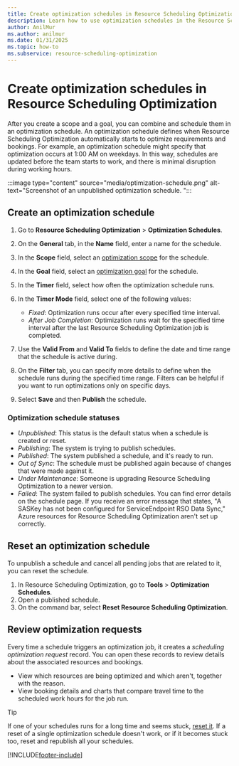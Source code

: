 ```yaml
---
title: Create optimization schedules in Resource Scheduling Optimization
description: Learn how to use optimization schedules in the Resource Scheduling Optimization Add-in for Dynamics 365 Field Service.
author: AnilMur
ms.author: anilmur
ms.date: 01/31/2025
ms.topic: how-to
ms.subservice: resource-scheduling-optimization
---
```


# Create optimization schedules in Resource Scheduling Optimization

After you create a scope and a goal, you can combine and schedule them in an optimization schedule. An optimization schedule defines when Resource Scheduling Optimization automatically starts to optimize requirements and bookings. For example, an optimization schedule might specify that optimization occurs at 1:00 AM on weekdays. In this way, schedules are updated before the team starts to work, and there is minimal disruption during working hours.

:::image type="content" source="media/optimization-schedule.png" alt-text="Screenshot of an unpublished optimization schedule. ":::

## Create an optimization schedule

1. Go to **Resource Scheduling Optimization** > **Optimization Schedules**.

1. On the **General** tab, in the **Name** field, enter a name for the schedule.

1. In the **Scope** field, select an [optimization scope](rso-optimization-scope.md) for the schedule.

1. In the **Goal** field, select an [optimization goal](rso-optimization-goal.md) for the schedule.

1. In the **Timer** field, select how often the optimization schedule runs.

1. In the **Timer Mode** field, select one of the following values:

    - *Fixed*: Optimization runs occur after every specified time interval.
    - *After Job Completion*: Optimization runs wait for the specified time interval after the last Resource Scheduling Optimization job is completed.

1. Use the **Valid From** and **Valid To** fields to define the date and time range that the schedule is active during.

1. On the **Filter** tab, you can specify more details to define when the schedule runs during the specified time range. Filters can be helpful if you want to run optimizations only on specific days.

1. Select **Save** and then **Publish** the schedule.

### Optimization schedule statuses

- *Unpublished*: This status is the default status when a schedule is created or reset.
- *Publishing*: The system is trying to publish schedules.
- *Published*: The system published a schedule, and it's ready to run.
- *Out of Sync*: The schedule must be published again because of changes that were made against it.
- *Under Maintenance*: Someone is upgrading Resource Scheduling Optimization to a newer version.
- *Failed*: The system failed to publish schedules. You can find error details on the schedule page. If you receive an error message that states, "A SASKey has not been configured for ServiceEndpoint RSO Data Sync," Azure resources for Resource Scheduling Optimization aren't set up correctly.

## Reset an optimization schedule

To unpublish a schedule and cancel all pending jobs that are related to it, you can reset the schedule.

1. In Resource Scheduling Optimization, go to **Tools** > **Optimization Schedules**.
1. Open a published schedule.
1. On the command bar, select **Reset Resource Scheduling Optimization**.

## Review optimization requests

Every time a schedule triggers an optimization job, it creates a *scheduling optimization request* record. You can open these records to review details about the associated resources and bookings.

- View which resources are being optimized and which aren't, together with the reason.
- View booking details and charts that compare travel time to the scheduled work hours for the job run.

> [!TIP]
> If one of your schedules runs for a long time and seems stuck, [reset it](#reset-an-optimization-schedule). If a reset of a single optimization schedule doesn't work, or if it becomes stuck too, reset and republish all your schedules.

[!INCLUDE[footer-include](../includes/footer-banner.md)]
